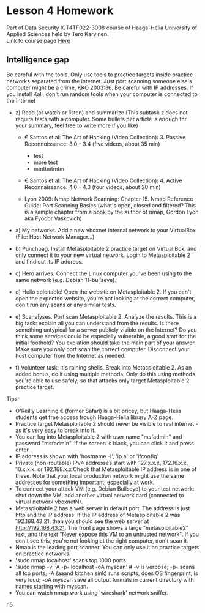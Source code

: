 # Lesson 4 Homework

Part of Data Security ICT4TF022-3008 course of Haaga-Helia University of Applied Sciences held by Tero Karvinen.  
Link to course page [Here](https://terokarvinen.com/2021/data-security-2022p3-ict4tf022-3008/)

## Intelligence gap

Be careful with the tools. Only use tools to practice targets inside practice
networks separated from the internet. Just port scanning someone else's
computer might be a crime, KKO 2003:36. Be careful with IP addresses. If you
install Kali, don't run random tools when your computer is connected to the
Internet

* z) Read (or watch or listen) and summarize (This subtask z does not require
  tests with a computer. Some bullets per article is enough for your summary,
  feel free to write more if you like)

  + € Santos et al: The Art of Hacking (Video Collection): 3. Passive Reconnoissance: 3.0 - 3.4 (five videos, about 35 min)
    - test
    - more test
    - mmttmtmtm



  + € Santos et al: The Art of Hacking (Video Collection): 4. Active Reconnaissance: 4.0 - 4.3 (four videos, about 20 min)
  + Lyon 2009: Nmap Network Scanning: Chapter 15. Nmap Reference Guide: Port Scanning Basics (what's open, closed and filtered? This is a sample chapter from a book by the author of nmap, Gordon Lyon aka Fyodor Vaskovich)




* a) My networks. Add a new vboxnet internal network to your VirtualBox
  (File: Host Network Manager...)

* b) Punchbag. Install Metasploitable 2 practice target on Virtual Box, and
  only connect it to your new virtual network. Login to Metasploitable 2 and
  find out its IP address.

* c) Hero arrives. Connect the Linux computer you've been using to the same
  network (e.g. Debian 11-bullseye).

* d) Hello sploitable! Open the website on Metasploitable 2. If you can't
  open the expected website, you're not looking at the correct computer,
  don't run any scans or any similar tests.

* e) Scanalyses. Port scan Metasploitable 2. Analyze the results. This is a
  big task: explain all you can understand from the results. Is there
  something untypical for a server publicly visible on the Internet? Do you
  think some services could be especially vulnerable, a good start for the
  initial foothold? You explation should take the main part of your answer.
  Make sure you only port scan the correct computer. Disconnect your host
  computer from the Internet as needed.

* f) Volunteer task: it's raining shells. Break into Metasploitable 2. As an
  added bonus, do it using multiple methods. Only do this using methods
  you're able to use safely, so that attacks only target Metasploitable 2
  practice target.

Tips:

* O'Reilly Learning € (former Safari) is a bit pricey, but Haaga-Helia
  students get free access trough Haaga-Helia library A-Z page.
* Practice target Metasploitable 2 should never be visible to real internet -
  as it's very easy to break into it.
* You can log into Metasploitable 2 with user name "msfadmin" and password
  "msfadmin". If the screen is black, you can click it and press enter.
* IP address is shown with 'hostname -I', 'ip a' or 'ifconfig'
* Private (non-routable) IPv4 addresses start with 127.x.x.x, 172.16.x.x,
  10.x.x.x. or 192.168.x.x Check that Metasploitable IP address is in one of
  these. Note that your local production network might use the same addresses
  for something important, especially at work.
* To connect your attack VM (e.g. Debian Bullseye) to your test network: shut
  down the VM, add another virtual network card (connected to virtual network
  vboxnetN).
* Metasploitable 2 has a web server in default port. The address is just http
  and the IP address. If the IP address of Metasploitable 2 was
  192.168.43.21, then you should see the web server at http://192.168.43.21.
  The front page shows a large "metasploitable2" text, and the text "Never
  expose this VM to an untrusted network". If you don't see this, you're not
  looking at the right computer, don't scan it.
* Nmap is the leading port scanner. You can only use it on practice targets
  on practice networks.
* 'sudo nmap localhost' scans top 1000 ports
* 'sudo nmap -v -A -p- localhost -oA myscan' # -v is verbose; -p- scans all
  tcp ports; -A (aaand kitchen sink) runs scripts, does OS fingerprint, is
  very loud; -oA myscan save all output formats in current directory with
  names starting with myscan.
* You can watch nmap work using 'wireshark' network sniffer.

h5
